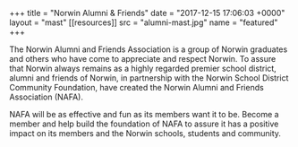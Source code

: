 +++
title = "Norwin Alumni & Friends"
date = "2017-12-15 17:06:03 +0000"
layout  = "mast"
[[resources]]
  src  = "alumni-mast.jpg"
  name = "featured"
+++

The Norwin Alumni and Friends Association is a group of Norwin graduates and others who have come to appreciate and respect Norwin. To assure that Norwin always remains as a highly regarded premier school district, alumni and friends of Norwin, in partnership with the Norwin School District Community Foundation, have created the Norwin Alumni and Friends Association (NAFA).

NAFA will be as effective and fun as its members want it to be.  Become a member and help build the foundation of NAFA to assure it has a positive impact on its members and the Norwin schools, students and community.
